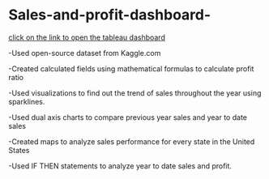 # Sales-and-profit-dashboard-
[click on the link to open the tableau dashboard](https://public.tableau.com/app/profile/puneeth1161/viz/Superstore_16636492572830/Dashboard2) 

-Used open-source dataset from Kaggle.com

-Created calculated fields using mathematical formulas to calculate profit ratio

-Used visualizations to find out the trend of sales throughout the year using sparklines.

-Used dual axis charts to compare previous year sales and year to date sales

-Created maps to analyze sales performance for every state in the United States

-Used IF THEN statements to analyze year to date sales and profit.

